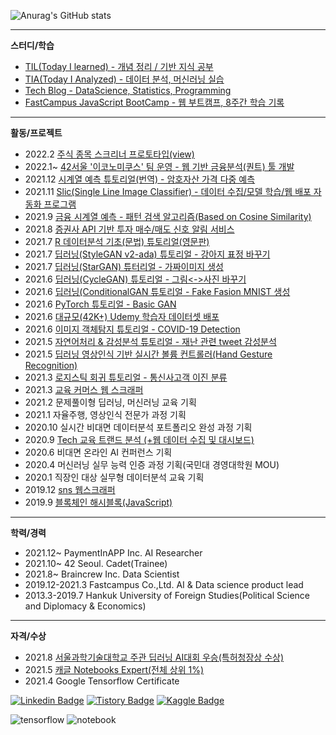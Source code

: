 ![Anurag's GitHub stats](https://github-readme-stats.vercel.app/api?username=sw-song&show_icons=true&theme=merko)

---
**스터디/학습**
- [TIL(Today I learned) - 개념 정리 / 기반 지식 공부](https://github.com/sw-song/TIL) 
- [TIA(Today I Analyzed) - 데이터 분석, 머신러닝 실습](https://github.com/sw-song/TIA) 
- [Tech Blog - DataScience, Statistics, Programming](https://songseungwon.tistory.com)
- [FastCampus JavaScript BootCamp - 웹 부트캠프, 8주간 학습 기록](https://github.com/sw-song/JavaScript_Bootcamp)

---
**활동/프로젝트**
- 2022.2 [주식 종목 스크리너 프로토타입(view)](https://github.com/sw-song/Traiders)
- 2022.1~ [42서울 '이코노미쿠스' 팀 운영 - 웹 기반 금융분석(퀀트) 툴 개발](https://github.com/economicus)
- 2021.12 [시계열 예측 튜토리얼(번역) - 암호자산 가격 다중 예측](https://www.kaggle.com/songseungwon/crypto-forecasting-tutorial)
- 2021.11 [Slic(Single Line Image Classifier) - 데이터 수집/모델 학습/웹 배포 자동화 프로그램](https://github.com/sw-song/Slic)
- 2021.9 [금융 시계열 예측 - 패턴 검색 알고리즘(Based on Cosine Similarity)](https://github.com/sw-song/SPF)
- 2021.8 [증권사 API 기반 투자 매수/매도 신호 알림 서비스](https://github.com/sw-song/kiwoom)
- 2021.7 [R 데이터분석 기초(문법) 튜토리얼(영문판)](https://github.com/sw-song/rbook)
- 2021.7 [딥러닝(StyleGAN v2-ada) 튜토리얼 - 강아지 표정 바꾸기](https://www.kaggle.com/songseungwon/stylegan2-ada-change-a-dog-s-facial-expression)
- 2021.7 [딥러닝(StarGAN) 튜터리얼 - 가짜이미지 생성](https://www.kaggle.com/songseungwon/stargan-tutorial-with-15-steps-make-fake-images)
- 2021.6 [딥러닝(CycleGAN) 튜토리얼 - 그림<->사진 바꾸기](https://www.kaggle.com/songseungwon/cyclegan-tutorial-from-scratch-monet-to-photo/notebook)
- 2021.6 [딥러닝(ConditionalGAN 튜토리얼 - Fake Fasion MNIST 생성](https://www.kaggle.com/songseungwon/generate-fashion-images-with-conditional-gan)
- 2021.6 [PyTorch 튜토리얼 - Basic GAN](https://www.kaggle.com/songseungwon/pytorch-gan-basic-tutorial-for-beginner)
- 2021.6 [대규모(42K+) Udemy 학습자 데이터셋 배포](https://www.kaggle.com/songseungwon/2020-udemy-courses-dataset)
- 2021.6 [이미지 객체탐지 튜토리얼 - COVID-19 Detection](https://www.kaggle.com/songseungwon/siim-covid-19-detection-10-step-tutorial-1)
- 2021.5 [자연어처리 & 감성분석 튜토리얼 - 재난 관련 tweet 감성분석](https://www.kaggle.com/songseungwon/nlp-quick-start-for-newbie-with-9steps)
- 2021.5 [딥러닝 영상인식 기반 실시간 볼륨 컨트롤러(Hand Gesture Recognition)](https://github.com/sw-song/RealTime_Gesture_VolumeControl)
- 2021.3 [로지스틱 회귀 튜토리얼 - 통신사고객 이진 분류](https://www.kaggle.com/songseungwon/logistic-regression-step-by-step)
- 2021.3 [교육 커머스 웹 스크래퍼](https://github.com/sw-song/KR_Tech_Edu_WebScraper)
- 2021.2 문제풀이형 딥러닝, 머신러닝 교육 기획
- 2021.1 자율주행, 영상인식 전문가 과정 기획
- 2020.10 실시간 비대면 데이터분석 포트폴리오 완성 과정 기획
- 2020.9 [Tech 교육 트랜드 분석 (+웹 데이터 수집 및 대시보드)](https://github.com/sw-song/Tech-Trends-2020)
- 2020.6 비대면 온라인 AI 컨퍼런스 기획
- 2020.4 머신러닝 실무 능력 인증 과정 기획(국민대 경영대학원 MOU)
- 2020.1 직장인 대상 실무형 데이터분석 교육 기획
- 2019.12 [sns 웹스크래퍼](https://github.com/sw-song/crawling)
- 2019.9 [블록체인 해시블록(JavaScript)](https://github.com/sw-song/blockchainHash)

---
**학력/경력**
- 2021.12~ PaymentInAPP Inc. AI Researcher
- 2021.10~ 42 Seoul. Cadet(Trainee)
- 2021.8~ Braincrew Inc. Data Scientist
- 2019.12-2021.3 Fastcampus Co.,Ltd. AI & Data science product lead
- 2013.3-2019.7 Hankuk University of Foreign Studies(Political Science and Diplomacy & Economics)

---
**자격/수상**
- 2021.8 [서울과학기술대학교 주관 딥러닝 AI대회 우승(특허청장상 수상)](https://github.com/sw-song/GAN_Project)
- 2021.5 [캐글 Notebooks Expert(전체 상위 1%)](https://www.kaggle.com/songseungwon)
- 2021.4 Google Tensorflow Certificate

[![Linkedin Badge](https://img.shields.io/badge/-LinkedIn-007DC1?style=rounde&logo=Linkedin&link=https://www.linkedin.com/in/seungwonsong/)](https://www.linkedin.com/in/seungwonsong/)
[![Tistory Badge](http://img.shields.io/badge/-Tistory-FF5E5B?style=round&logo=Telegraph&link=https://songseungwon.tistory.com)](https://songseungwon.tistory.com)
[![Kaggle Badge](https://img.shields.io/badge/-Kaggle-20BEFF?style=round&logo=Keras&logoColor=white&link=https://www.kaggle.com/songseungwon)](https://www.kaggle.com/songseungwon)

![tensorflow](https://api.accredible.com/v1/frontend/credential_website_embed_image/badge/32041855)
![notebook](https://road-to-kaggle-grandmaster.vercel.app/api/badges/songseungwon/notebook)
